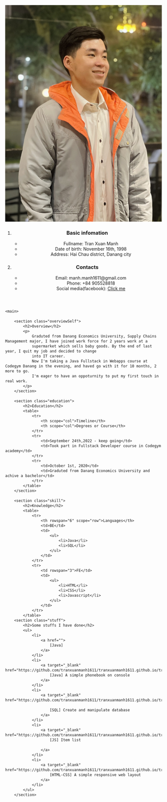 <!DOCTYPE html>
<html lang="en">
<head>
    <meta charset="UTF-8">
    <meta http-equiv="X-UA-Compatible" content="IE=edge">
    <meta name="viewport" content="width=device-width, initial-scale=1.0">
    <title>CV_Tran Xuan Manh</title>    
    <link href="https://cdn.jsdelivr.net/npm/bootstrap@5.3.0-alpha3/dist/css/bootstrap.min.css" rel="stylesheet" integrity="sha384-KK94CHFLLe+nY2dmCWGMq91rCGa5gtU4mk92HdvYe+M/SXH301p5ILy+dN9+nJOZ" crossorigin="anonymous">
    <link rel="stylesheet" href="resources/CSS/style.css" type="text/css">
</head>
<body>
    <header>
        <div class="avatar">
            <img src="resources/images/avatar.JPG" alt="a man(it's me) with a gray coat, and white shirt">
        </div>
        <div class="contact">
            <ol>
                <li class="basicInfomation"><h3>Basic infomation</h3></li>
                <ul>
                    <li><span>Fullname:</span> Tran Xuan Manh</li>
                    <li><span>Date of birth:</span> November 16th, 1998</li>
                    <li><span>Address:</span> Hai Chau district, Danang city</li>
                </ul>
                <li class="contact"><h3>Contacts</h3></li>
                <ul>
                    <li><span>Email:</span> manh.manh1611@gmail.com</li>
                    <li><span>Phone:</span> +84 905528818</li>
                    <li><span>Social media(facebook): </span><a href="https://www.facebook.com/manh.tranxuan.315" target="_blank">Click me</a></li>
                </ul>
            </ol>
        </div>
    </header>
    
    <main>

        <section class="overviewSelf">
            <h2>Overview</h2>
            <p>
                Graduted from Danang Economics University, Supply Chains Management major, I have joined work force for 2 years work at a 
                supermarket which sells baby goods. By the end of last year, I quit my job and decided to change
                into IT career. 
                Now I'm taking a Java Fullstack in Webapps course at Codegym Danang in the evening, and haved go with it for 10 months, 2 more to go.
                I'm eager to have an oppoturnity to put my first touch in real work.
            </p>
        </section>

        <section class="education">
            <h2>Education</h2>
            <table>
                <tr>
                    <th scope="col">Timeline</th>
                    <th scope="col">Degrees or Course</th>
                </tr>
                <tr>
                    <td>September 24th,2022 - keep going</td>
                    <td>Took part in Fullstack Developer course in Codegym academy</td>
                </tr>
                <tr>
                    <td>October 1st, 2020</td>
                    <td>Graduted from Danang Economics University and achive a bachelor</td>
                </tr>
            </table>
        </section>

        <section class="skill">
            <h2>Knowledge</h2>
            <table>
                <tr>
                    <th rowspan="6" scope="row">Languages</th>
                    <td>BE</td>
                    <td>
                        <ul>
                            <li>Java</li>
                            <li>SQL</li>
                        </ul>
                    </td>
                </tr>
                <tr>
                    <td rowspan="3">FE</td>
                    <td>
                        <ul>
                            <li>HTML</li>
                            <li>CSS</li>
                            <li>Javascript</li>
                        </ul>
                    </td>
                </tr>
            </table>
        <section class="stuff">
            <h2>Some stuffs I have done</h2>
            <ul>
                <li>
                    <a href="">
                        [Java]
                    </a>
                </li>
                <li>
                    <a target="_blank" href="https://github.com/tranxuanmanh1611/tranxuanmanh1611.github.io/tree/main/resources/stuffs/phonebook">
                        [Java] A simple phonebook on console
                    </a>
                </li>
                <li>
                    <a target="_blank" href="https://github.com/tranxuanmanh1611/tranxuanmanh1611.github.io/tree/main/resources/stuffs/sql">

                        [SQL] Create and manipulate database
                    </a>
                </li>
                <li>
                    <a target="_blank" href="https://github.com/tranxuanmanh1611/tranxuanmanh1611.github.io/tree/main/resources/stuffs/product_list">
                        [JS] Item list

                    </a>
                </li>
                <li>
                    <a target="_blank" href="https://github.com/tranxuanmanh1611/tranxuanmanh1611.github.io/tree/main/resources/stuffs/layout_don_gian">
                        [HTML-CSS] A simple responsive web layout
                    </a>
                </li>
            </ul>     
        </section>
</html>